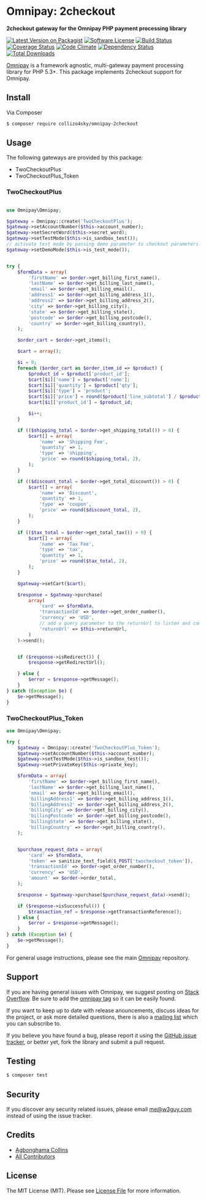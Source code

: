 # Omnipay: 2checkout

**2checkout gateway for the Omnipay PHP payment processing library**

[![Latest Version on Packagist](https://img.shields.io/packagist/v/collizo4sky/omnipay-2checkout.svg?style=flat-square)](https://packagist.org/packages/collizo4sky/omnipay-2checkout)
[![Software License](https://img.shields.io/badge/license-MIT-brightgreen.svg?style=flat-square)](LICENSE.md)
[![Build Status](https://img.shields.io/travis/collizo4sky/omnipay-2checkout/master.svg?style=flat-square)](https://travis-ci.org/collizo4sky/omnipay-2checkout)
[![Coverage Status](https://coveralls.io/repos/collizo4sky/omnipay-2checkout/badge.svg?branch=master&service=github)](https://coveralls.io/github/collizo4sky/omnipay-2checkout?branch=master)
[![Code Climate](https://codeclimate.com/github/collizo4sky/omnipay-2checkout/badges/gpa.svg)](https://codeclimate.com/github/collizo4sky/omnipay-2checkout)
[![Dependency Status](https://www.versioneye.com/user/projects/56790f2210799700300013b8/badge.svg?style=flat)](https://www.versioneye.com/user/projects/56790f2210799700300013b8)
[![Total Downloads](https://img.shields.io/packagist/dt/collizo4sky/omnipay-2checkout.svg?style=flat-square)](https://packagist.org/packages/collizo4sky/omnipay-2checkout)


[Omnipay](https://github.com/thephpleague/omnipay) is a framework agnostic, multi-gateway payment
processing library for PHP 5.3+. This package implements 2checkout support for Omnipay.

## Install

Via Composer

``` bash
$ composer require collizo4sky/omnipay-2checkout
```

## Usage

The following gateways are provided by this package:

 * TwoCheckoutPlus
 * TwoCheckoutPlus_Token
 
### TwoCheckoutPlus
``` php

use Omnipay\Omnipay;

$gateway = Omnipay::create('TwoCheckoutPlus');
$gateway->setAccountNumber($this->account_number);
$gateway->setSecretWord($this->secret_word);
$gateway->setTestMode($this->is_sandbox_test());
// activate test mode by passing demo parameter to checkout parameters.
$gateway->setDemoMode($this->is_test_mode());


try {
    $formData = array(
        'firstName' => $order->get_billing_first_name(),
        'lastName' => $order->get_billing_last_name(),
        'email' => $order->get_billing_email(),
        'address1' => $order->get_billing_address_1(),
        'address2' => $order->get_billing_address_2(),
        'city' => $order->get_billing_city(),
        'state' => $order->get_billing_state(),
        'postcode' => $order->get_billing_postcode(),
        'country' => $order->get_billing_country(),
    );

    $order_cart = $order->get_items();

    $cart = array();

    $i = 0;
    foreach ($order_cart as $order_item_id => $product) {
        $product_id = $product['product_id'];
        $cart[$i]['name'] = $product['name'];
        $cart[$i]['quantity'] = $product['qty'];
        $cart[$i]['type'] = 'product';
        $cart[$i]['price'] = round($product['line_subtotal'] / $product['qty'], 2);
        $cart[$i]['product_id'] = $product_id;

        $i++;
    }

    if (($shipping_total = $order->get_shipping_total()) > 0) {
        $cart[] = array(
            'name' => 'Shipping Fee',
            'quantity' => 1,
            'type' => 'shipping',
            'price' => round($shipping_total, 2),
        );
    }

    if (($discount_total = $order->get_total_discount()) > 0) {
        $cart[] = array(
            'name' => 'Discount',
            'quantity' => 1,
            'type' => 'coupon',
            'price' => round($discount_total, 2),
        );
    }

    if (($tax_total = $order->get_total_tax()) > 0) {
        $cart[] = array(
            'name' => 'Tax Fee',
            'type' => 'tax',
            'quantity' => 1,
            'price' => round($tax_total, 2),
        );
    }

    $gateway->setCart($cart);

    $response = $gateway->purchase(
        array(
            'card' => $formData,
            'transactionId' => $order->get_order_number(),
            'currency' => 'USD',
            // add a query parameter to the returnUrl to listen and complete payment
            'returnUrl' => $this->returnUrl,
        )
    )->send();


    if ($response->isRedirect()) {
        $response->getRedirectUrl();

    } else {
        $error = $response->getMessage();
    }
} catch (Exception $e) {
    $e->getMessage();
}
```

### TwoCheckoutPlus_Token

``` php
use Omnipay\Omnipay;

try {
    $gateway = Omnipay::create('TwoCheckoutPlus_Token');
    $gateway->setAccountNumber($this->account_number);
    $gateway->setTestMode($this->is_sandbox_test());
    $gateway->setPrivateKey($this->private_key);

    $formData = array(
        'firstName' => $order->get_billing_first_name(),
        'lastName' => $order->get_billing_last_name(),
        'email' => $order->get_billing_email(),
        'billingAddress1' => $order->get_billing_address_1(),
        'billingAddress2' => $order->get_billing_address_2(),
        'billingCity' => $order->get_billing_city(),
        'billingPostcode' => $order->get_billing_postcode(),
        'billingState' => $order->get_billing_state(),
        'billingCountry' => $order->get_billing_country(),
    );


    $purchase_request_data = array(
        'card' => $formData,
        'token' => sanitize_text_field($_POST['twocheckout_token']),
        'transactionId' => $order->get_order_number(),
        'currency' => 'USD',
        'amount' => $order->order_total,
    );

    $response = $gateway->purchase($purchase_request_data)->send();

    if ($response->isSuccessful()) {
        $transaction_ref = $response->getTransactionReference();
    } else {
        $error = $response->getMessage();
    }
} catch (Exception $e) {
    $e->getMessage();
}
```

For general usage instructions, please see the main [Omnipay](https://github.com/thephpleague/omnipay) repository.

## Support

If you are having general issues with Omnipay, we suggest posting on
[Stack Overflow](http://stackoverflow.com/). Be sure to add the
[omnipay tag](http://stackoverflow.com/questions/tagged/omnipay) so it can be easily found.

If you want to keep up to date with release anouncements, discuss ideas for the project,
or ask more detailed questions, there is also a [mailing list](https://groups.google.com/forum/#!forum/omnipay) which
you can subscribe to.

If you believe you have found a bug, please report it using the [GitHub issue tracker](https://github.com/collizo4sky/omnipay-2checkout/issues),
or better yet, fork the library and submit a pull request.

## Testing

``` bash
$ composer test
```

## Security

If you discover any security related issues, please email me@w3guy.com instead of using the issue tracker.

## Credits

- [Agbonghama Collins](https://github.com/collizo4sky)
- [All Contributors](../../contributors)

## License

The MIT License (MIT). Please see [License File](LICENSE.md) for more information.
